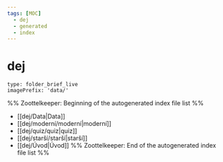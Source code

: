 ```yaml
---
tags: [MOC]
  - dej
  - generated
  - index
---
```

# dej
```ccard
type: folder_brief_live
imagePrefix: 'data/'
```
%% Zoottelkeeper: Beginning of the autogenerated index file list  %%
-  [[dej/Data|Data]]
-  [[dej/moderní/moderní|moderní]]
-  [[dej/quiz/quiz|quiz]]
-  [[dej/starší/starší|starší]]
-  [[dej/Úvod|Úvod]]
%% Zoottelkeeper: End of the autogenerated index file list  %%
